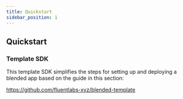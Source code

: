 ```yaml
---
title: Quickstart
sidebar_position: 1
---
```


## Quickstart

### Template SDK

This template SDK simplifies the steps for setting up and deploying a blended app based on the guide in this section:

https://github.com/fluentlabs-xyz/blended-template
